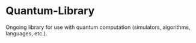 # Quantum-Library
Ongoing library for use with quantum computation (simulators, algorithms, languages, etc.).
